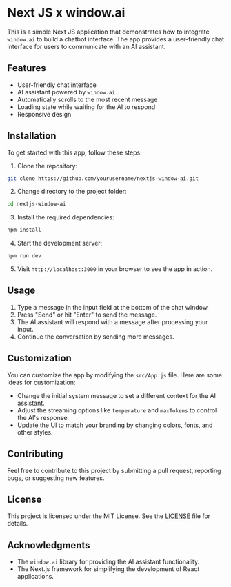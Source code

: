 # Next JS x window.ai

This is a simple Next JS application that demonstrates how to integrate `window.ai` to build a chatbot interface. The app provides a user-friendly chat interface for users to communicate with an AI assistant.

## Features

- User-friendly chat interface
- AI assistant powered by `window.ai`
- Automatically scrolls to the most recent message
- Loading state while waiting for the AI to respond
- Responsive design

## Installation

To get started with this app, follow these steps:

1. Clone the repository:

```bash
git clone https://github.com/yourusername/nextjs-window-ai.git
```

2. Change directory to the project folder:

```bash
cd nextjs-window-ai
```

3. Install the required dependencies:

```bash
npm install
```

4. Start the development server:

```bash
npm run dev
```

5. Visit `http://localhost:3000` in your browser to see the app in action.

## Usage

1. Type a message in the input field at the bottom of the chat window.
2. Press "Send" or hit "Enter" to send the message.
3. The AI assistant will respond with a message after processing your input.
4. Continue the conversation by sending more messages.

## Customization

You can customize the app by modifying the `src/App.js` file. Here are some ideas for customization:

- Change the initial system message to set a different context for the AI assistant.
- Adjust the streaming options like `temperature` and `maxTokens` to control the AI's response.
- Update the UI to match your branding by changing colors, fonts, and other styles.

## Contributing

Feel free to contribute to this project by submitting a pull request, reporting bugs, or suggesting new features.

## License

This project is licensed under the MIT License. See the [LICENSE](LICENSE) file for details.

## Acknowledgments

- The `window.ai` library for providing the AI assistant functionality.
- The Next.js framework for simplifying the development of React applications.